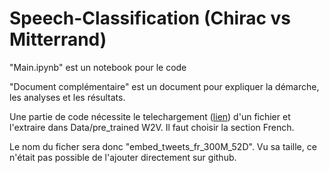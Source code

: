 # Speech-Classification (Chirac vs Mitterrand)

"Main.ipynb" est un notebook pour le code


"Document complémentaire" est un document pour expliquer la démarche, les analyses et les résultats.

Une partie de code nécessite le telechargement ([lien](https://www.spinningbytes.com/resources/wordembeddings/)) d'un fichier et l'extraire dans Data/pre_trained W2V. Il faut choisir la section French.

Le nom du ficher sera donc "embed_tweets_fr_300M_52D". Vu sa taille, ce n'était pas possible de l'ajouter directement sur github.

